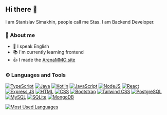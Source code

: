 ## Hi there 👋
I am Stanislav Simakhin, people call me Stas. I am Backend Developer.

### 👀 About me
- 🌱 I speak English
- 📚 I'm currently learning frontend
- 👍 I made the <a href="https://arenammo.com.br">ArenaMMO site</a>

### ⚙️ Languages and Tools
[![TypeScript](https://img.shields.io/badge/TypeScript-007ACC?style=for-the-badge&logo=typescript&logoColor=white)](https://github.com/st0pcha)
[![Java](https://img.shields.io/badge/Java-ED8B00?style=for-the-badge&logo=openjdk&logoColor=white)](https://github.com/st0pcha)
[![Kotlin](https://img.shields.io/badge/Kotlin-0095D5?&style=for-the-badge&logo=kotlin&logoColor=white)](https://github.com/st0pcha)
[![JavaScript](https://img.shields.io/badge/JavaScript-F7DF1E?style=for-the-badge&logo=javascript&logoColor=black)](https://github.com/st0pcha)
[![NodeJS](https://img.shields.io/badge/Node.js-43853D?style=for-the-badge&logo=node.js&logoColor=white)](https://github.com/st0pcha)
[![React](https://img.shields.io/badge/React-20232A?style=for-the-badge&logo=react&logoColor=61DAFB)](https://github.com/st0pcha)
[![Express.JS](https://img.shields.io/badge/Express.js-404D59?style=for-the-badge)](https://github.com/st0pcha)
[![HTML](https://img.shields.io/badge/HTML-239120?style=for-the-badge&logo=html5&logoColor=white)](https://github.com/st0pcha)
[![CSS](https://img.shields.io/badge/CSS-239120?&style=for-the-badge&logo=css3&logoColor=white)](https://github.com/st0pcha)
[![Bootstrap](https://img.shields.io/badge/Bootstrap-563D7C?style=for-the-badge&logo=bootstrap&logoColor=white)](https://github.com/st0pcha)
[![Tailwind CSS](https://img.shields.io/badge/Tailwind_CSS-38B2AC?style=for-the-badge&logo=tailwind-css&logoColor=white)](https://github.com/st0pcha)
[![PostgreSQL](https://img.shields.io/badge/PostgreSQL-316192?style=for-the-badge&logo=postgresql&logoColor=white)](https://github.com/st0pcha)
[![MySQL](https://img.shields.io/badge/MySQL-00000F?style=for-the-badge&logo=mysql&logoColor=white)](https://github.com/st0pcha)
[![SQLite](https://img.shields.io/badge/SQLite-07405E?style=for-the-badge&logo=sqlite&logoColor=white)](https://github.com/st0pcha)
[![MongoDB](https://img.shields.io/badge/MongoDB-4EA94B?style=for-the-badge&logo=mongodb&logoColor=white)](https://github.com/st0pcha)

[![Most Used Languages](https://github-readme-stats.vercel.app/api/top-langs/?username=st0pcha&layout=compact&langs_count=16&theme=github_dark)](https://github.com/st0pcha)